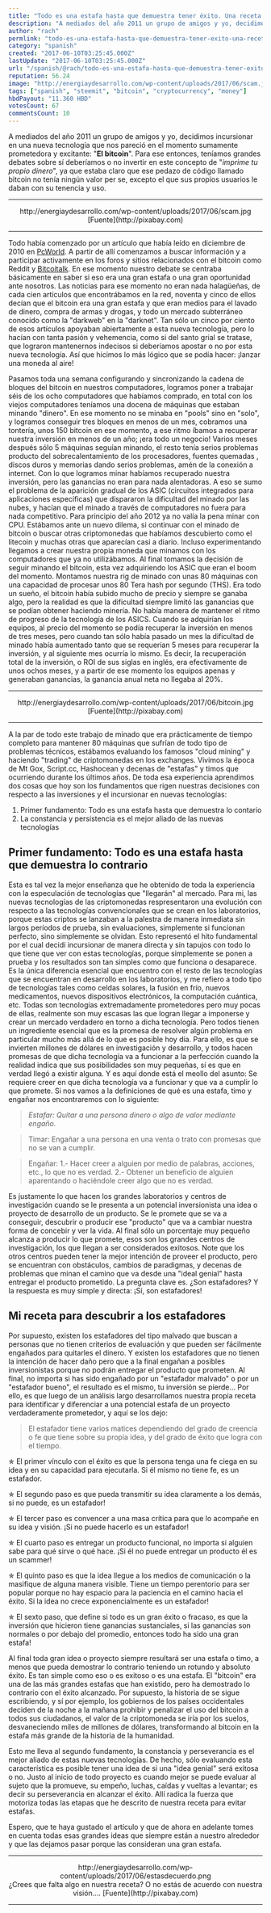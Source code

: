 ```yaml
---
title: "Todo es una estafa hasta que demuestra tener éxito. Una receta para identificar estafas 🎖"
description: "A mediados del año 2011 un grupo de amigos y yo, decidimos incursionar en una nueva tecnología que nos pareció en el momento sumamente prometedora y e..."
author: "rach"
permlink: "todo-es-una-estafa-hasta-que-demuestra-tener-exito-una-receta-para-identificar-estafas"
category: "spanish"
created: "2017-06-10T03:25:45.000Z"
lastUpdate: "2017-06-10T03:25:45.000Z"
url: "/spanish/@rach/todo-es-una-estafa-hasta-que-demuestra-tener-exito-una-receta-para-identificar-estafas"
reputation: 56.24
image: "http://energiaydesarrollo.com/wp-content/uploads/2017/06/scam.jpg"
tags: ["spanish", "steemit", "bitcoin", "cryptocurrency", "money"]
hbdPayout: "11.360 HBD"
votesCount: 67
commentsCount: 10
---
```


A mediados del año 2011 un grupo de amigos y yo, decidimos incursionar en una nueva tecnología que nos pareció en el momento sumamente prometedora y excitante: "**El bitcoin**". Para ese entonces, teníamos grandes debates sobre sí deberíamos o no invertir en este concepto de "*imprime tu propio dinero*", ya que estaba claro que ese pedazo de código llamado bitcoin no tenía ningún valor per se, excepto el que sus propios usuarios le daban con su tenencia y uso. 

---

<center>http://energiaydesarrollo.com/wp-content/uploads/2017/06/scam.jpg</center>
<center>[Fuente](http://pixabay.com)</center>

---


Todo había comenzado por un artículo que había leído en diciembre de 2010 en [PcWorld](http://www.pcworld.com/article/213230/could_wikileaks_scandal_lead_to_new_virtual_currency.html). A partir de allí comenzamos a buscar información y a participar activamente en los foros y sitios relacionados con el bitcoin como Reddit y [Bitcoitalk](https://bitcointalk.org). En ese momento nuestro debate se centraba básicamente en saber si eso era una gran estafa o una gran oportunidad ante nosotros. Las noticias para ese momento no eran nada halagüeñas, de cada cien artículos que encontrábamos en la red, noventa y cinco de ellos decían que el bitcoin era una gran estafa y que eran medios para el lavado de dinero, compra de armas y drogas, y todo un mercado subterráneo conocido como la "darkweb" en la  "darknet". Tan sólo un cinco por ciento de esos artículos apoyaban abiertamente a esta nueva tecnología, pero lo hacían con tanta pasión y vehemencia, como si del santo grial se tratase, que lograron mantenernos indecisos si  deberíamos apostar o no por esta nueva tecnología. Así que hicimos lo más lógico que se podía hacer: ¡lanzar una moneda al aire!

Pasamos toda una semana configurando y sincronizando la cadena de bloques del bitcoin en nuestros computadores, logramos poner a trabajar séis de los ocho computadores que habíamos comprado, en total con los viejos computadores teníamos una docena de máquinas que estaban minando "dinero". En ese momento no se minaba en "pools" sino en "solo",  y logramos conseguir tres bloques en menos de un mes, cobramos una tontería, unos 150 bitcoin en ese momento, a ese ritmo íbamos a recuperar nuestra inversión en menos de un año; ¡era todo un negocio!
Varios meses después sólo 5 máquinas seguían minando, el resto tenía serios problemas producto del sobrecalentamiento de los procesadores, fuentes quemadas , discos duros y memorias dando serios problemas, amén de la conexión a internet. Con lo que logramos minar habíamos recuperado nuestra inversión, pero las ganancias no eran para nada alentadoras. A eso se sumo el problema de la aparición gradual de los ASIC (circuitos integrados para aplicaciones específicas) que dispararon la dificultad del minado por las nubes, y hacían que el minado a través de computadores no fuera para nada competitivo. Para principio del año 2012 ya no valía la pena minar con CPU. 
Estábamos ante un nuevo dilema, si continuar con el minado de bitcoin o buscar otras criptomonedas que habíamos descubierto como el litecoin y muchas otras que aparecían casi a diario. Incluso experimentando llegamos a crear nuestra propia moneda que minamos con los computadores que ya no utilizábamos. Al final tomamos la decisión de seguir minando el bitcoin, esta vez adquiriendo los ASIC que eran el boom del momento. Montamos nuestra rig de minado con unas 80 máquinas con una capacidad de procesar unos 80 Tera hash por segundo (THS). Era todo un sueño, el bitcoin había subido mucho de precio y siempre se ganaba algo, pero la realidad es que la dificultad siempre limitó las ganancias que se podían obtener haciendo minería. No había manera de mantener el ritmo de progreso de la tecnología de los ASICS. Cuando se adquirían los equipos, al precio del momento se podía recuperar la inversión en menos de tres meses, pero cuando tan sólo había pasado un mes la dificultad de minado había aumentado tanto que se requerían 5 meses para recuperar la inversión, y al siguiente mes ocurría lo mismo. Es decir, la recuperación total de la inversión, o ROI de sus siglas en inglés, era efectivamente de unos ochos meses, y a partir de ese momento los equipos apenas y generaban ganancias, la ganancia anual neta no llegaba al 20%. 

---

<center>http://energiaydesarrollo.com/wp-content/uploads/2017/06/bitcoin.jpg</center>
<center>[Fuente](http://pixabay.com)</center>

---



A la par de todo este trabajo de minado que era prácticamente de tiempo completo para mantener 80 máquinas que sufrían de todo tipo de problemas técnicos, estábamos evaluando los famosos "cloud mining" y haciendo "trading" de criptomonedas en los exchanges. Vivimos la época de Mt Gox, Script.cc, Hashocean y decenas de "estafas" y timos que ocurriendo durante los últimos años. De toda esa experiencia aprendimos dos cosas que hoy son los fundamentos que rigen nuestras decisiones con respecto a las inversiones y el incursionar en nuevas tecnologías:

1) Primer fundamento: Todo es una estafa hasta que demuestra lo contario
2) La constancia y persistencia es el mejor aliado de las nuevas tecnologías

## Primer fundamento: Todo es una estafa hasta que demuestra lo contrario

Esta es tal vez la mejor enseñanza que he obtenido de toda la experiencia con la especulación de tecnologías que "llegarán" al mercado. Para mi, las nuevas tecnologías de las criptomonedas respresentaron una evolución con respecto a las tecnologías convencionales que se crean en los laboratorios, porque estas  criptos se lanzaban a la palestra de manera inmediata sin largos períodos de prueba, sin evaluaciones, simplemente si funcionan perfecto, sino simplemente se olvidan.  Esto representó el hito fundamental por el cual decidí incursionar de manera directa y sin tapujos con todo lo que tiene que ver con estas tecnologías, porque simplemente se ponen a prueba y los resultados son tan simples como que funciona o desaparece. Es la única diferencia esencial que encuentro con el resto de las tecnologías que se encuentran en desarrollo en los laboratorios, y me refiero a todo tipo de tecnologías tales como celdas solares, la fusión en frío, nuevos medicamentos, nuevos dispositivos electrónicos, la computación cuántica, etc. Todas son tecnologías extremadamente prometedores pero muy pocas de ellas, realmente son muy escasas las que logran llegar a imponerse y crear un mercado verdadero en torno a dicha tecnología. Pero todos tienen un ingrediente esencial que es la promesa de resolver algún problema en particular mucho más allá de lo que es posible hoy día. Para ello, es que se invierten millones de dólares en investigación y desarrollo, y todos hacen promesas de que dicha tecnología va a funcionar a la perfección cuando la realidad indica que sus posibilidades son muy pequeñas, sí es que en verdad llegó a existir alguna. Y es aquí donde está el meollo del asunto: Se requiere creer en que dicha tecnología va a funcionar y que va a cumplir lo que promete.
Si nos vamos a la definiciones de qué es una estafa, timo y engañar nos encontraremos con lo siguiente:


>*Estafar:  Quitar a una persona dinero o algo de valor mediante engaño.*

>Timar: Engañar a una persona en una venta o trato con promesas que no se van a cumplir.

>Engañar: 
1.- Hacer creer a alguien por medio de palabras, acciones, etc., lo que no es verdad.
2.- Obtener un beneficio de alguien aparentando o haciéndole creer algo que no es verdad.

Es justamente lo que hacen los grandes laboratorios y centros de investigación cuando se le presenta a un potencial inversionista una idea o proyecto de desarrollo de un producto. Se le promete que se va a conseguir, descubrir o producir ese "producto" que va a cambiar nuestra forma de concebir y ver la vida. Al final sólo un porcentaje muy pequeño alcanza a producir lo que promete, esos son los grandes centros de investigación, los que llegan a ser  considerados exitosos. Note que los otros centros pueden tener la mejor intención de proveer el producto, pero se encuentran con obstáculos, cambios de paradigmas, y decenas de problemas que minan el camino que va desde una "ideal genial" hasta entregar el producto prometido. La pregunta clave es. ¿Son estafadores? Y la respuesta es muy simple y directa: ¡Sí, son estafadores!

## Mi receta para descubrir a los estafadores

Por supuesto, existen los estafadores del tipo malvado que buscan a personas que no tienen criterios de evaluación y que pueden ser fácilmente engañados para quitarles el dinero. Y existen los estafadores que no tienen la intención de hacer daño pero que a la final engañan a  posibles inversionistas porque no podrán entregar el producto que prometen. Al final, no importa si has sido engañado por un "estafador malvado" o por un "estafador bueno", el resultado es el mismo, tu inversión se pierde...
Por ello, es que luego de un análisis largo desarrollamos nuestra propia receta para identificar y diferenciar a  una potencial estafa  de un proyecto verdaderamente prometedor, y aquí se los dejo:
 
>El estafador tiene varios matices dependiendo del grado de creencia o fe que tiene sobre su propia idea, y del grado de éxito que logra con el tiempo. 

✯ El primer vínculo con el éxito es que la persona tenga una fe ciega en su idea y en su capacidad para ejecutarla. Si él mismo no tiene fe, es un estafador.

✯ El segundo paso es que pueda transmitir su idea claramente a los demás, si no puede, es un estafador!

✯ El tercer paso es convencer a una masa crítica para que lo acompañe en su idea y visión. ¡Si no puede hacerlo es un estafador!

✯ El cuarto paso es entregar un producto funcional, no importa si alguien sabe para qué sirve o qué hace. ¡Si él no puede entregar un producto él es un scammer!

✯ El quinto paso es que la idea llegue a los medios de comunicación o la masifique de alguna manera visible. Tiene un tiempo perentorio para ser popular porque no hay espacio para la paciencia en el camino hacia el éxito. Si la idea no crece exponencialmente es un estafador!

✯ El sexto paso, que define si todo es un gran éxito o fracaso, es que la inversión que hicieron tiene ganancias sustanciales, si las ganancias son normales o por debajo del promedio, entonces todo ha sido una gran estafa!

Al final toda gran idea o proyecto siempre resultará ser una estafa o timo, a menos que pueda demostrar lo contrario teniendo un rotundo y absoluto éxito. Es tan simple como eso o es exitoso o es una estafa. El "bitcoin" era una de las más grandes estafas que han existido, pero ha demostrado lo contrario con el éxito alcanzado. Por supuesto, la historia de se sigue escribiendo, y sí por ejemplo, los gobiernos de los países occidentales deciden de la noche a la mañana prohibir y penalizar el uso del bitcoin a todos sus ciudadanos, el valor de la criptomoneda se iría por los suelos, desvaneciendo miles de millones de dólares, transformando al bitcoin en la estafa más grande de la historia de la humanidad. 

Esto me lleva al segundo fundamento, la constancia y perseverancia es el mejor aliado de estas nuevas tecnologías. De hecho,  sólo evaluando esta característica es posible tener una idea de si una "idea genial" será exitosa o no. Justo al inicio de todo proyecto es cuando mejor se puede evaluar al sujeto que la promueve, su empeño, luchas, caídas y vueltas a levantar; es decir su perseverancia en alcanzar el éxito. Allí radica la fuerza que motoriza todas las etapas que he descrito de nuestra receta para evitar estafas.

Espero, que te haya gustado el artículo y que de ahora en adelante tomes en cuenta todas esas grandes ideas que siempre están a nuestro alrededor y que las dejamos pasar porque las consideran una gran estafa. 

---

<center>http://energiaydesarrollo.com/wp-content/uploads/2017/06/estasdecuerdo.png</center>
<center>¿Crees que falta algo en nuestra receta? O no estás de acuerdo con nuestra visión....
[Fuente](http://pixabay.com)</center>

---